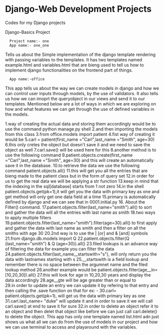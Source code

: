 # Django-Web Development Projects

Codes for my Django projects 

Django-Basics Project

      Project name:- one
      App name:- one_one
      
Tells us about the Simple implementation of the django template rendering with passing variables to the templates.
It has two templates named example.html and variables.html that are bieng used to tell us how to implement django functionalities on the frontend  part of things.

      App name:-office
      
 This app tells us about the way we can create models in django and how we can control user inputs through models, by the use of validators.
 It also tells us how we can imoprt the queryobject in our views and send it to our templates.
 Mentioned below are a lot of ways in which we are exploring on how and what features we can get through the use of defined variables in the models.
 
1.way of creating the actual data and storing them accordingly would be to use the command python manage.py shell 
2.and then importing the models from this class
3.from office.models import patient
4.fist way of creating it would be 
5.carl = patient(first_name ="Carl",last_name ="Smith", age=30)
6.this only cretes the object but doesn't save it and we need to save the object as well
7.carl.save() will be used here for this 
8.another method is to use the following command
9.patient.objects.create(first_name ="Carl",last_name ="Smith", age=30) and this will create an automatically save it in the database.
10.to retrieve the data we use the following command patient.objects.all()
11.this will get you all the entries that are bieng made to the patient class but in the form of query set
12.in order for us to get the real data we will be applying a str function
13.keep in mind that the indexing in the sql[database] starts from 1 not zero 
14.in the shell patient.objects.get(pk=1),it will get you the data with primary key as one and get method will only get one data field at a time
15.primary is automatically defined by django and we can see that in 0001.initial.py
16. About the Filter() command.
17.patient.objects.filter(last_name="smith").all() to sort and gather the data will all the entries with last name as smith
18.two ways to apply multiple filters 
19.patient.objects.filter(last_name="smith").filter(age=30).all() to first apply and gather the data with last name as smith and then a filter on all the smiths with age 30
20.2nd way is to use the | [or] and & [and] symbols 
21.from django.db.models import Q
22.patient.objects.filter(Q (last_name="smith") & Q (age=30)).all()
23.filed lookups is an advance way of filtering the data for example you can filter the data 
24.patient.objects.filter(last_name__startswith="s"), will only return you the data with lastnames starting with s 
25.__startswith is a field lookup and remember there is no space between the argumnet name and the filed lookup method 
26.another example would be patient.objects.filter(age__in=[10,20,30]).all()
27.this will look for age in 10,20,30 years and display the data accordingly 
28.age__gte will be age greater than or equal to  
29.in order to update an entry we can update it by refering to that entry and then calling the .save function on that for ex: -
30.carl= patient.objects.get(pk=1), will get us the data with primary key as one 
31.carl.last_name= "duke" will update it and in order to save it we will call carl.save() at end to save it for sure 
32.in order to delete an object refer it to an object and then delet that object like before we can just call carl.delete() to delete the object.
This app has only one template named list.html adn just shows us what all we can do from the use of models in our project and how we can use terminal to access and playaround with the variables.







 


